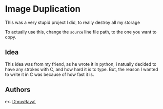 # Image Duplication

This was a very stupid project I did, to really destroy all my storage

To actually use this, change the `source` line file path, to the one you want to copy.

## Idea

This idea was from my friend, as he wrote it in python, i natually decided to have any strokes with C, and how hard it is to type. But, the reason I wanted to write it in C was because of how fast it is.

## Authors

ex. [DhruvRayat](https://twitter.com/RayatDhruv)
